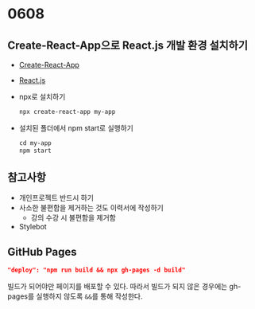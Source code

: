 # 0608

## Create-React-App으로 React.js 개발 환경 설치하기

- [Create-React-App](https://facebook.github.io/create-react-app/)
- [React.js](https://reactjs.org/)

- npx로 설치하기

  ```ps
  npx create-react-app my-app
  ```

- 설치된 폴더에서 npm start로 실행하기

  ```ps
  cd my-app
  npm start
  ```

## 참고사항

- 개인프로젝트 반드시 하기
- 사소한 불편함을 제거하는 것도 이력서에 작성하기
  - 강의 수강 시 불편함을 제거함
- Stylebot

## GitHub Pages

```json
"deploy": "npm run build && npx gh-pages -d build"
```

빌드가 되어야만 페이지를 배포할 수 있다. 따라서 빌드가 되지 않은 경우에는 gh-pages를 실행하지 않도록 `&&`를 통해 작성한다.
